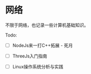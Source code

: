 # 网络

不限于网络，也记录一些计算机基础知识。

Todo:

- [ ] NodeJs来一打C++拓展 - 死月
- [ ] ThreeJs入门指南
- [ ] Linux操作系统分析与实践

